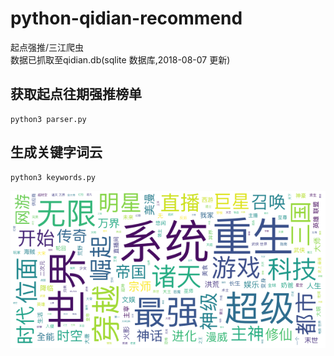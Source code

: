 # python-qidian-recommend

起点强推/三江爬虫  
数据已抓取至qidian.db(sqlite 数据库,2018-08-07 更新)

## 获取起点往期强推榜单
```shell
python3 parser.py
```

## 生成关键字词云
```shell
python3 keywords.py
```

![](1.png)
